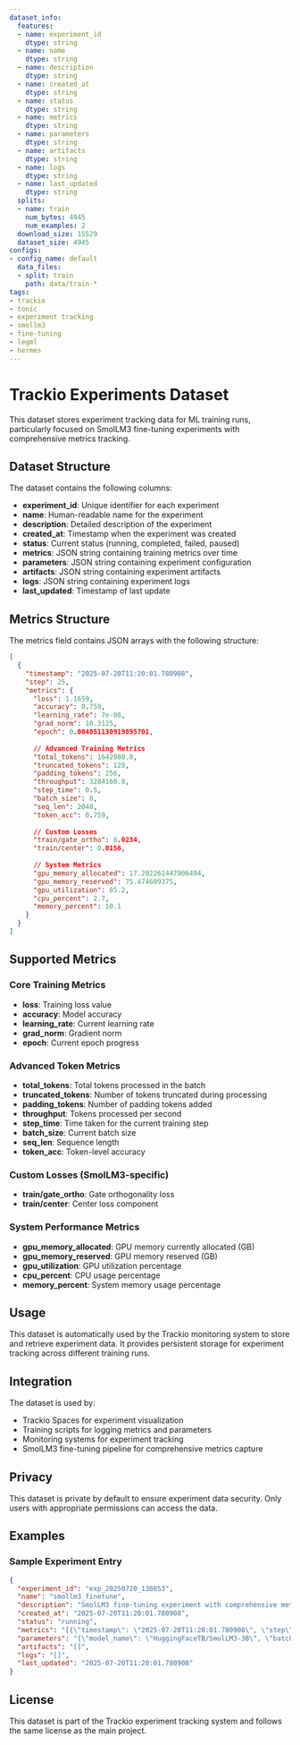 ```yaml
---
dataset_info:
  features:
  - name: experiment_id
    dtype: string
  - name: name
    dtype: string
  - name: description
    dtype: string
  - name: created_at
    dtype: string
  - name: status
    dtype: string
  - name: metrics
    dtype: string
  - name: parameters
    dtype: string
  - name: artifacts
    dtype: string
  - name: logs
    dtype: string
  - name: last_updated
    dtype: string
  splits:
  - name: train
    num_bytes: 4945
    num_examples: 2
  download_size: 15529
  dataset_size: 4945
configs:
- config_name: default
  data_files:
  - split: train
    path: data/train-*
tags:
- trackio
- tonic
- experiment tracking
- smollm3
- fine-tuning
- legml
- hermes
---
```


# Trackio Experiments Dataset

This dataset stores experiment tracking data for ML training runs, particularly focused on SmolLM3 fine-tuning experiments with comprehensive metrics tracking.

## Dataset Structure

The dataset contains the following columns:

- **experiment_id**: Unique identifier for each experiment
- **name**: Human-readable name for the experiment
- **description**: Detailed description of the experiment
- **created_at**: Timestamp when the experiment was created
- **status**: Current status (running, completed, failed, paused)
- **metrics**: JSON string containing training metrics over time
- **parameters**: JSON string containing experiment configuration
- **artifacts**: JSON string containing experiment artifacts
- **logs**: JSON string containing experiment logs
- **last_updated**: Timestamp of last update

## Metrics Structure

The metrics field contains JSON arrays with the following structure:

```json
[
  {
    "timestamp": "2025-07-20T11:20:01.780908",
    "step": 25,
    "metrics": {
      "loss": 1.1659,
      "accuracy": 0.759,
      "learning_rate": 7e-08,
      "grad_norm": 10.3125,
      "epoch": 0.004851130919895701,
      
      // Advanced Training Metrics
      "total_tokens": 1642080.0,
      "truncated_tokens": 128,
      "padding_tokens": 256,
      "throughput": 3284160.0,
      "step_time": 0.5,
      "batch_size": 8,
      "seq_len": 2048,
      "token_acc": 0.759,
      
      // Custom Losses
      "train/gate_ortho": 0.0234,
      "train/center": 0.0156,
      
      // System Metrics
      "gpu_memory_allocated": 17.202261447906494,
      "gpu_memory_reserved": 75.474609375,
      "gpu_utilization": 85.2,
      "cpu_percent": 2.7,
      "memory_percent": 10.1
    }
  }
]
```

## Supported Metrics

### Core Training Metrics
- **loss**: Training loss value
- **accuracy**: Model accuracy
- **learning_rate**: Current learning rate
- **grad_norm**: Gradient norm
- **epoch**: Current epoch progress

### Advanced Token Metrics
- **total_tokens**: Total tokens processed in the batch
- **truncated_tokens**: Number of tokens truncated during processing
- **padding_tokens**: Number of padding tokens added
- **throughput**: Tokens processed per second
- **step_time**: Time taken for the current training step
- **batch_size**: Current batch size
- **seq_len**: Sequence length
- **token_acc**: Token-level accuracy

### Custom Losses (SmolLM3-specific)
- **train/gate_ortho**: Gate orthogonality loss
- **train/center**: Center loss component

### System Performance Metrics
- **gpu_memory_allocated**: GPU memory currently allocated (GB)
- **gpu_memory_reserved**: GPU memory reserved (GB)
- **gpu_utilization**: GPU utilization percentage
- **cpu_percent**: CPU usage percentage
- **memory_percent**: System memory usage percentage

## Usage

This dataset is automatically used by the Trackio monitoring system to store and retrieve experiment data. It provides persistent storage for experiment tracking across different training runs.

## Integration

The dataset is used by:
- Trackio Spaces for experiment visualization
- Training scripts for logging metrics and parameters
- Monitoring systems for experiment tracking
- SmolLM3 fine-tuning pipeline for comprehensive metrics capture

## Privacy

This dataset is private by default to ensure experiment data security. Only users with appropriate permissions can access the data.

## Examples

### Sample Experiment Entry
```json
{
  "experiment_id": "exp_20250720_130853",
  "name": "smollm3_finetune",
  "description": "SmolLM3 fine-tuning experiment with comprehensive metrics",
  "created_at": "2025-07-20T11:20:01.780908",
  "status": "running",
  "metrics": "[{\"timestamp\": \"2025-07-20T11:20:01.780908\", \"step\": 25, \"metrics\": {\"loss\": 1.1659, \"accuracy\": 0.759, \"total_tokens\": 1642080.0, \"throughput\": 3284160.0, \"train/gate_ortho\": 0.0234, \"train/center\": 0.0156}}]",
  "parameters": "{\"model_name\": \"HuggingFaceTB/SmolLM3-3B\", \"batch_size\": 8, \"learning_rate\": 3.5e-06, \"max_seq_length\": 12288}",
  "artifacts": "[]",
  "logs": "[]",
  "last_updated": "2025-07-20T11:20:01.780908"
}
```

## License

This dataset is part of the Trackio experiment tracking system and follows the same license as the main project.
